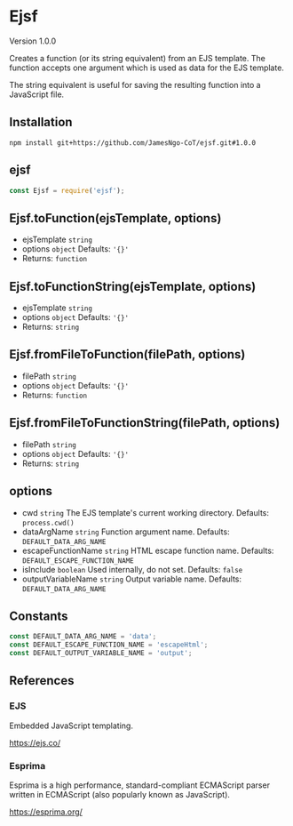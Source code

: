 # Ejsf

Version 1.0.0

Creates a function (or its string equivalent) from an EJS template. The function accepts one argument which is used as data for the EJS template.

The string equivalent is useful for saving the resulting function into a JavaScript file.

## Installation

```
npm install git+https://github.com/JamesNgo-CoT/ejsf.git#1.0.0
```

## ejsf

``` JavaScript
const Ejsf = require('ejsf');
```

## Ejsf.toFunction(ejsTemplate, options)

- ejsTemplate `string`
- options `object` Defaults: `'{}'`
- Returns: `function`

## Ejsf.toFunctionString(ejsTemplate, options)

- ejsTemplate `string`
- options `object` Defaults: `'{}'`
- Returns: `string`

## Ejsf.fromFileToFunction(filePath, options)

- filePath `string`
- options `object` Defaults: `'{}'`
- Returns: `function`

## Ejsf.fromFileToFunctionString(filePath, options)

- filePath `string`
- options `object` Defaults: `'{}'`
- Returns: `string`

## options

- cwd `string` The EJS template's current working directory. Defaults: `process.cwd()`
- dataArgName `string` Function argument name. Defaults: `DEFAULT_DATA_ARG_NAME`
- escapeFunctionName `string` HTML escape function name. Defaults: `DEFAULT_ESCAPE_FUNCTION_NAME`
- isInclude `boolean` Used internally, do not set. Defaults: `false`
- outputVariableName `string` Output variable name. Defaults: `DEFAULT_DATA_ARG_NAME`

## Constants

``` JavaScript
const DEFAULT_DATA_ARG_NAME = 'data';
const DEFAULT_ESCAPE_FUNCTION_NAME = 'escapeHtml';
const DEFAULT_OUTPUT_VARIABLE_NAME = 'output';
```

## References

### EJS

Embedded JavaScript templating.

https://ejs.co/

### Esprima

Esprima is a high performance, standard-compliant ECMAScript parser written in ECMAScript (also popularly known as JavaScript).

https://esprima.org/
